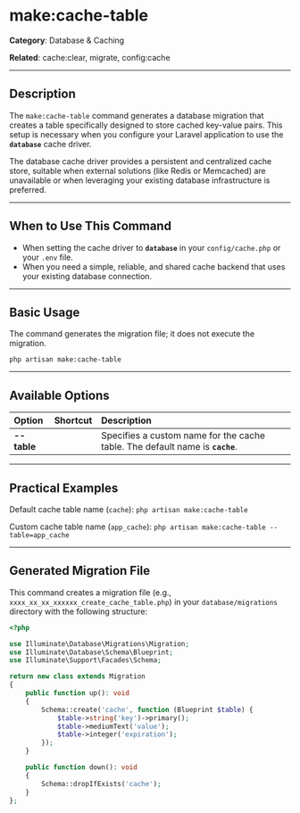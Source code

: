 # make:cache-table

**Category**: Database & Caching

**Related**: cache:clear, migrate, config:cache

---

## Description

The `make:cache-table` command generates a database migration that creates a table specifically designed to store cached key-value pairs. This setup is necessary when you configure your Laravel application to use the **`database`** cache driver.

The database cache driver provides a persistent and centralized cache store, suitable when external solutions (like Redis or Memcached) are unavailable or when leveraging your existing database infrastructure is preferred.

---

## When to Use This Command

- When setting the cache driver to **`database`** in your `config/cache.php` or your `.env` file.
- When you need a simple, reliable, and shared cache backend that uses your existing database connection.

---

## Basic Usage

The command generates the migration file; it does not execute the migration.

`php artisan make:cache-table`

---

## Available Options

| Option | Shortcut | Description |
| :--- | :--- | :--- |
| **--table** | | Specifies a custom name for the cache table. The default name is **`cache`**. |

---

## Practical Examples

Default cache table name (`cache`):
`php artisan make:cache-table`

Custom cache table name (`app_cache`):
`php artisan make:cache-table --table=app_cache`

---

## Generated Migration File

This command creates a migration file (e.g., `xxxx_xx_xx_xxxxxx_create_cache_table.php`) in your `database/migrations` directory with the following structure:

```php
<?php

use Illuminate\Database\Migrations\Migration;
use Illuminate\Database\Schema\Blueprint;
use Illuminate\Support\Facades\Schema;

return new class extends Migration
{
    public function up(): void
    {
        Schema::create('cache', function (Blueprint $table) {
            $table->string('key')->primary();
            $table->mediumText('value');
            $table->integer('expiration');
        });
    }

    public function down(): void
    {
        Schema::dropIfExists('cache');
    }
};
